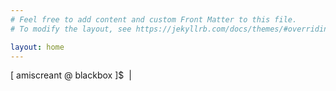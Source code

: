 ```yaml
---
# Feel free to add content and custom Front Matter to this file.
# To modify the layout, see https://jekyllrb.com/docs/themes/#overriding-theme-defaults

layout: home
---
```

<link rel="stylesheet" href="{{ 'css/custom.css' | relative_url }}">

<div class="terminal">
  <div class="output" id="terminal-output">
    <!-- Command outputs will appear here -->
  </div>
  <div class="input-line" id="input-line">
    <span class="prompt">
      <span class="brackets">[</span>
      <span class="user">amiscreant</span>
      <span class="at">@</span>
      <span class="host">blackbox</span>
      <span class="brackets">]</span>$&nbsp;
    </span>
    <span id="typed-input"></span><span class="cursor">|</span>
  </div>
</div>



<script>
  document.addEventListener("DOMContentLoaded", function() {
  const commands = [
    'python3 my_script.py',
    'Connecting to server...',
    'Running analysis...',
    'Task completed successfully.'
  ];

  let index = 0;
  let charIndex = 0;
  const typingSpeed = 100;  // Adjust speed as necessary
  const delayBetweenCommands = 800;
  const terminalOutput = document.getElementById('terminal-output');
  const typedInput = document.getElementById('typed-input');

  function typeCommand() {
    const command = commands[index];
    
    if (charIndex < command.length) {
      typedInput.innerHTML += command[charIndex];
      charIndex++;
      setTimeout(typeCommand, typingSpeed);
    } else {
      const outputLine = document.createElement('p');
      outputLine.innerHTML = `
        <span class="brackets">[</span>
        <span class="user">amiscreant</span>
        <span class="at">@</span>
        <span class="host">blackbox</span>
        <span class="brackets">]</span>$ ${command}`;
      terminalOutput.appendChild(outputLine);
      typedInput.innerHTML = '';
      charIndex = 0;
      index++;
      if (index < commands.length) {
        setTimeout(typeCommand, delayBetweenCommands);
      }
    }
  }

  typeCommand();
});


</script>
